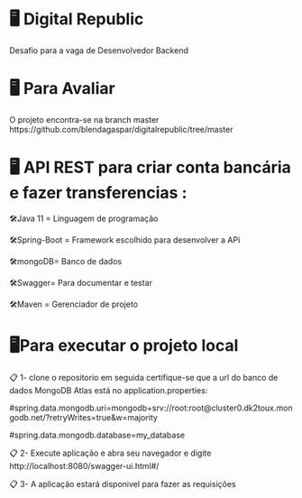 <h1> 🖥️ Digital Republic</h1>

<p>Desafio para a vaga de Desenvolvedor Backend </p>

<h1> 🖥️ Para Avaliar </h1>

 <p>O projeto encontra-se na branch master https://github.com/blendagaspar/digitalrepublic/tree/master </p>

<h1>🖥️ API REST para criar conta bancária e fazer transferencias :</h1>

<p>🛠️Java 11 = Linguagem de programação</p>
<p>🛠️Spring-Boot = Framework escolhido para desenvolver a APi</p>
<p>🛠️mongoDB= Banco de dados</p> 
<p>🛠️Swagger= Para documentar e testar
<p>🛠️Maven = Gerenciador de projeto</p>
  
<h1> 🖥️Para executar o projeto local</h1>

<p>📋 1- clone o repositorio em seguida certifique-se que  a url do banco de dados MongoDB Atlas está no application.properties: </p>
<p> #spring.data.mongodb.uri=mongodb+srv://root:root@cluster0.dk2toux.mongodb.net/?retryWrites=true&w=majority <p>
<p> #spring.data.mongodb.database=my_database <p>
<p>📋 2- Execute aplicação e abra seu navegador e digite http://localhost:8080/swagger-ui.html#/ </p>
<p>📋 3- A aplicação estará disponivel para fazer as requisições</p>
